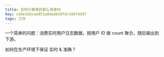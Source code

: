 ```yaml
---
title: 实时计算真的那么简单吗
key: cd4e1ebcae051a0dad810fdc3d474597
tags: 工作
---
```


一个简单的问题：消费实时用户日志数据，按用户 ID 做 count 聚合，随后输出到下游。

如何在生产环境下保证 实时 & 准确？

<!--more-->

